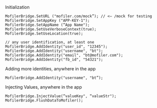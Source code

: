 Initialization
```
MofilerBridge.SetURL ("mofiler.com/mock”); // <— /mock for testing
MofilerBridge.SetAppKey ("APP-KEY-1");
MofilerBridge.SetAppName (“App Name");
MofilerBridge.SetUseVerboseContext(true);
MofilerBridge.SetUseLocation(true);

// any user identification, at least one
MofilerBridge.AddIdentity("user_id", "12345"); 
MofilerBridge.AddIdentity("username", "bt"); 
MofilerBridge.AddIdentity("email", "bt@mofiler.com"); 
MofilerBridge.AddIdentity("fb_id", "54321"); 
```

Adding more identities, anywhere in the app
```
MofilerBridge.AddIdentity("username", "bt”);
```

Injecting Values, anywhere in the app 
```
MofilerBridge.InjectValue(“valueKey", “valueStr");
MofilerBridge.FlushDataToMofiler();
```
